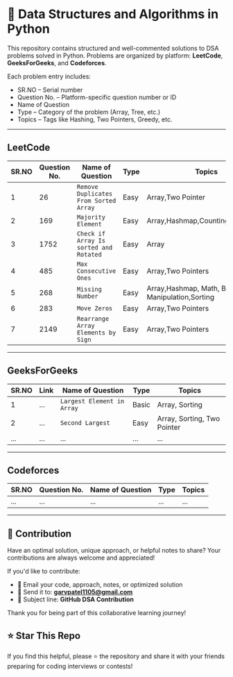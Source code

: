 # 🐍 Data Structures and Algorithms in Python

This repository contains structured and well-commented solutions to DSA problems solved in Python. Problems are organized by platform: **LeetCode**, **GeeksForGeeks**, and **Codeforces**.

Each problem entry includes:
- SR.NO – Serial number  
- Question No. – Platform-specific question number or ID  
- Name of Question  
- Type – Category of the problem (Array, Tree, etc.)  
- Topics – Tags like Hashing, Two Pointers, Greedy, etc.

---

## **LeetCode**

| SR.NO | Question No. | Name of Question             | Type        | Topics                     |
|-------|--------------|-------------------------------|-------------|----------------------------|
| 1   | 26          | `Remove Duplicates From Sorted Array`                           | Easy         | Array,Two Pointer                     |
| 2   | 169          | `Majority Element`                           | Easy         | Array,Hashmap,Counting,Algorithms                        |
| 3   | 1752          | `Check if Array Is sorted and Rotated`     | Easy         | Array                     |
| 4   | 485          | `Max Consecutive Ones`                           | Easy         | Array,Two Pointers     |
| 5   | 268         | `Missing Number`                           | Easy         | Array,Hashmap, Math, Bit Manipulation,Sorting                        |
| 6  | 283         | `Move Zeros`                           | Easy         | Array,Two Pointers        |
| 7   | 2149         | `Rearrange Array Elements by Sign`  | Easy         | Array,Two Pointers                         |

---

## **GeeksForGeeks**

| SR.NO | Link | Name of Question             | Type        | Topics                     |
|-------|--------------|-------------------------------|-------------|----------------------------|
| 1   | ...          | `Largest Element in Array`    | Basic        | Array, Sorting            |
| 2   | ...          | `Second Largest`    | Easy        | Array, Sorting, Two Pointer            |
| ...   | ...          | ...                           | ...         | ...                        |

---

## **Codeforces**

| SR.NO | Question No. | Name of Question             | Type        | Topics                     |
|-------|--------------|-------------------------------|-------------|----------------------------|
| ...   | ...          | ...                           | ...         | ...                        |

---
## 🤝 Contribution

Have an optimal solution, unique approach, or helpful notes to share? Your contributions are always welcome and appreciated!

If you'd like to contribute:
- 📩 Email your code, approach, notes, or optimized solution
- 📧 Send it to: **garvpatel1105@gmail.com**
- 📝 Subject line: **GitHub DSA Contribution**
 
Thank you for being part of this collaborative learning journey!



## ⭐️ Star This Repo

If you find this helpful, please ⭐ the repository and share it with your friends preparing for coding interviews or contests!


